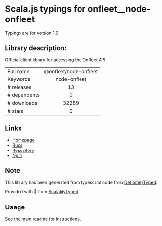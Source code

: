 
# Scala.js typings for onfleet__node-onfleet

Typings are for version 1.0

## Library description:
Official client library for accessing the Onfleet API

|                    |                 |
| ------------------ | :-------------: |
| Full name          | @onfleet/node-onfleet |
| Keywords           | node-onfleet |
| # releases         | 13 |
| # dependents       | 0 |
| # downloads        | 32289 |
| # stars            | 0 |

## Links
- [Homepage](https://onfleet.com/)
- [Bugs](https://github.com/onfleet/node-onfleet/issues)
- [Repository](https://github.com/onfleet/node-onfleet)
- [Npm](https://www.npmjs.com/package/%40onfleet%2Fnode-onfleet)
    


## Note
This library has been generated from typescript code from [DefinitelyTyped](https://definitelytyped.org).

Provided with :purple_heart: from [ScalablyTyped](https://github.com/oyvindberg/ScalablyTyped)

## Usage
See [the main readme](../../readme.md) for instructions.


